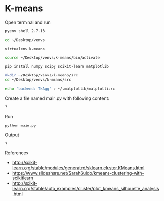 # K-means

Open terminal and run

```bash
pyenv shell 2.7.13

cd ~/Desktop/venvs

virtualenv k-means

source ~/Desktop/venvs/k-means/bin/activate

pip install numpy scipy scikit-learn matplotlib

mkdir ~/Desktop/venvs/k-means/src
cd ~/Desktop/venvs/k-means/src

echo 'backend: TkAgg' > ~/.matplotlib/matplotlibrc
```

Create a file named main.py with following content:

```py
?
```

Run

```bash
python main.py
```

Output

```
?
```

References

* http://scikit-learn.org/stable/modules/generated/sklearn.cluster.KMeans.html
* https://www.slideshare.net/SarahGuido/kmeans-clustering-with-scikitlearn
* http://scikit-learn.org/stable/auto_examples/cluster/plot_kmeans_silhouette_analysis.html
